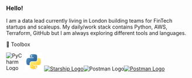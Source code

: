 ### Hello!

I am a data lead currently living in London building teams for FinTech startups and scaleups. My daily/work stack contains Python, AWS, Terraform, GitHub but I am always exploring different tools and languages. 

<!--
**jitsejan/jitsejan** is a ✨ _special_ ✨ repository because its `README.md` (this file) appears on your GitHub profile.

Here are some ideas to get you started:

- 🔭 I’m currently working on ...
- 🌱 I’m currently learning ...
- 👯 I’m looking to collaborate on ...
- 🤔 I’m looking for help with ...
- 💬 Ask me about ...
- 📫 How to reach me: ...
- 😄 Pronouns: ...
- ⚡ Fun fact: ...
-->

🧰 Toolbox

<img src="https://raw.githubusercontent.com/devicons/devicon/master/icons/python/python-original.svg" alt="Python Logo" width="50" height="50" />
<img src="https://upload.wikimedia.org/wikipedia/commons/1/1d/PyCharm_Icon.svg" alt="PyCharm Logo" width="50" height="50" style="float: left" />
<a href="https://starship.rs/"><img src="https://starship.rs/icon.png" alt="Starship Logo" width=50 height=50></a><img src="https://www.svgrepo.com/show/354202/postman-icon.svg" alt="Postman Logo" width=50 height=50><a href="https://fishshell.com/"><img src="https://user-images.githubusercontent.com/920838/47597523-5614b000-d944-11e8-88e2-3de62d581ec2.gif" alt="Postman Logo" width=50 height=50></a>

